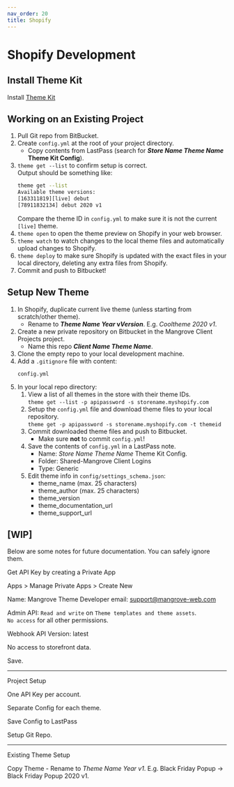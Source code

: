 ```yaml
---
nav_order: 20
title: Shopify
---
```


# Shopify Development

## Install Theme Kit
Install [Theme Kit](https://shopify.github.io/themekit/)

## Working on an Existing Project
1. Pull Git repo from BitBucket.
1. Create `config.yml` at the root of your project directory.
    - Copy contents from LastPass (search for **_Store Name_ _Theme Name_ Theme Kit Config**).
1. `theme get --list` to confirm setup is correct.  
    Output should be something like:
    ```sh
    theme get --list
    Available theme versions:
    [163311819][live] debut
    [78911832134] debut 2020 v1
    ```
    Compare the theme ID in `config.yml` to make sure it is not the current `[live]` theme.
1. `theme open` to open the theme preview on Shopify in your web browser.
1. `theme watch` to watch changes to the local theme files and
    automatically upload changes to Shopify.
1. `theme deploy` to make sure Shopify is updated with the exact files in your local directory,
    deleting any extra files from Shopify.
1. Commit and push to Bitbucket!

## Setup New Theme
1. In Shopify, duplicate current live theme (unless starting from scratch/other theme).
    * Rename to __*Theme Name* *Year* v*Version*__. E.g. *Cooltheme 2020 v1*.
1. Create a new private repository on Bitbucket in the Mangrove Client Projects project.
    * Name this repo **_Client Name_ _Theme Name_**.
1. Clone the empty repo to your local development machine.
1. Add a `.gitignore` file with content:
    ```
    config.yml
    ```
1. In your local repo directory:
    1. View a list of all themes in the store with their theme IDs.  
        `theme get --list -p apipassword -s storename.myshopify.com`
    1. Setup the `config.yml` file and download theme files to your local repository.  
        `theme get -p apipassword -s storename.myshopify.com -t themeid`
    1. Commit downloaded theme files and push to Bitbucket.
        * Make sure **not** to commit `config.yml`!
    1. Save the contents of `config.yml` in a LastPass note.
        * Name: *Store Name* *Theme Name* Theme Kit Config.
        * Folder: Shared-Mangrove Client Logins
        * Type: Generic
    1. Edit theme info in `config/settings_schema.json`:
        * theme_name (max. 25 characters)
        * theme_author (max. 25 characters)
        * theme_version
        * theme_documentation_url
        * theme_support_url

## [WIP]
Below are some notes for future documentation. You can safely ignore them.

Get API Key by creating a Private App

Apps > Manage Private Apps > Create New

Name: Mangrove Theme Developer
email: support@mangrove-web.com

Admin API: `Read and write` on `Theme templates and theme assets`.  
    `No access` for all other permissions.

Webhook API Version: latest

No access to storefront data.

Save. 

---
Project Setup

One API Key per account.

Separate Config for each theme.

Save Config to LastPass

Setup Git Repo.

---
Existing Theme Setup

Copy Theme - Rename to _Theme Name Year v1_. E.g. Black Friday Popup -> Black Friday Popup 2020 v1.

